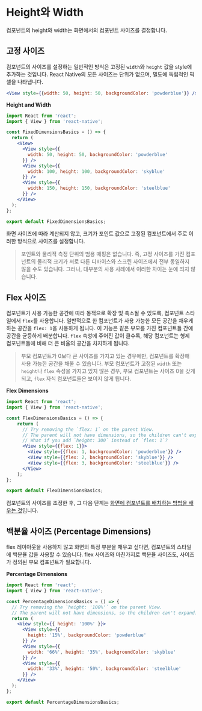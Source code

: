 # Height와 Width
컴포넌트의 height와 width는 화면에서의 컴포넌트 사이즈를 결정합니다. 

## 고정 사이즈
컴포넌트의 사이즈를 설정하는 일반적인 방식은 고정된 `width`와 `height` 값을 style에 추가하는 것입니다. React Native의 모든 사이즈는 단위가 없으며, 밀도에 독립적인 픽셀을 나타냅니다. 
```jsx
<View style={{width: 50, height: 50, backgroundColor: 'powderblue'}} />
```
**Height and Width**
```jsx
import React from 'react';
import { View } from 'react-native';

const FixedDimensionsBasics = () => {
  return (
    <View>
      <View style={{
        width: 50, height: 50, backgroundColor: 'powderblue'
      }} />
      <View style={{
        width: 100, height: 100, backgroundColor: 'skyblue'
      }} />
      <View style={{
        width: 150, height: 150, backgroundColor: 'steelblue'
      }} />
    </View>
  );
};

export default FixedDimensionsBasics;
```
화면 사이즈에 따라 계산되지 않고, 크기가 포인트 값으로 고정된 컴포넌트에서 주로 이러한 방식으로 사이즈를 설정합니다.  
> 포인트와 물리적 측정 단위의 범용 매핑은 없습니다. 즉, 고정 사이즈를 가진 컴포넌트의 물리적 크기가 서로 다른 디바이스와 스크린 사이즈에서 전부 동일하지 않을 수도 있습니다. 그러나, 대부분의 사용 사례에서 이러한 차이는 눈에 띄지 않습니다. 

## Flex 사이즈
컴포넌트가 사용 가능한 공간에 따라 동적으로 확장 및 축소될 수 있도록, 컴포넌트 스타일에서 `flex`를 사용합니다. 일반적으로 한 컴포넌트가 사용 가능한 모든 공간을 채우게 하는 공간을 `flex: 1`을 사용하게 됩니다. 이 기능은 같은 부모를 가진 컴포넌트들 간에 공간을 균등하게 배분합니다. `flex` 속성에 주어진 값이 클수록, 해당 컴포넌트는 형제 컴포넌트들에 비해 더 큰 비율의 공간을 차지하게 됩니다. 

> 부모 컴포넌트가 0보다 큰 사이즈를 가지고 있는 경우에만, 컴포넌트를 확장해 사용 가능한 공간을 채울 수 있습니다. 부모 컴포넌트가 고정된 `width` 또는 `height`나 `flex` 속성을 가지고 있지 않은 경우, 부모 컴포넌트는 사이즈 0을 갖게 되고, `flex` 자식 컴포넌트들은 보이지 않게 됩니다. 

**Flex Dimensions**
```jsx
import React from 'react';
import { View } from 'react-native';

const FlexDimensionsBasics = () => {
    return (
      // Try removing the `flex: 1` on the parent View.
      // The parent will not have dimensions, so the children can't expand.
      // What if you add `height: 300` instead of `flex: 1`?
      <View style={{flex: 1}}>
        <View style={{flex: 1, backgroundColor: 'powderblue'}} />
        <View style={{flex: 2, backgroundColor: 'skyblue'}} />
        <View style={{flex: 3, backgroundColor: 'steelblue'}} />
      </View>
    );
};

export default FlexDimensionsBasics;
```
컴포넌트의 사이즈를 조정한 후, 그 다음 단계는 [화면에 컴포넌트를 배치하는 방법을 배우는 것](https://reactnative.dev/docs/flexbox)입니다. 

## 백분율 사이즈 (Percentage Dimensions)
flex 레이아웃을 사용하지 않고 화면의 특정 부분을 채우고 싶다면, 컴포넌트의 스타일에 백분율 값을 사용할 수 있습니다. flex 사이즈와 마찬가지로 백분율 사이즈도, 사이즈가 정의된 부모 컴포넌트가 필요합니다.  

**Percentage Dimensions**
```jsx
import React from 'react';
import { View } from 'react-native';

const PercentageDimensionsBasics = () => {
  // Try removing the `height: '100%'` on the parent View.
  // The parent will not have dimensions, so the children can't expand.
  return (
    <View style={{ height: '100%' }}>
      <View style={{
        height: '15%', backgroundColor: 'powderblue'
      }} />
      <View style={{
        width: '66%', height: '35%', backgroundColor: 'skyblue'
      }} />
      <View style={{
        width: '33%', height: '50%', backgroundColor: 'steelblue'
      }} />
    </View>
  );
};

export default PercentageDimensionsBasics;
```
